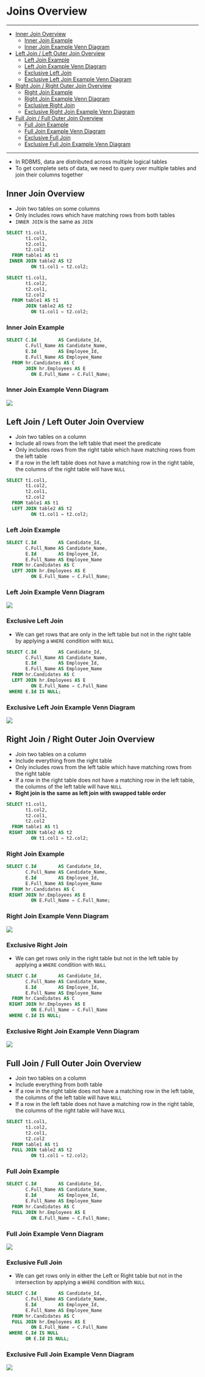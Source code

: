 # Joins Overview

---

- [Inner Join Overview](#inner-join-overview)
  - [Inner Join Example](#inner-join-example)
  - [Inner Join Example Venn Diagram](#inner-join-example-venn-diagram)
- [Left Join / Left Outer Join Overview](#left-join--left-outer-join-overview)
  - [Left Join Example](#left-join-example)
  - [Left Join Example Venn Diagram](#left-join-example-venn-diagram)
  - [Exclusive Left Join](#exclusive-left-join)
  - [Exclusive Left Join Example Venn Diagram](#exclusive-left-join-example-venn-diagram)
- [Right Join / Right Outer Join Overview](#right-join--right-outer-join-overview)
  - [Right Join Example](#right-join-example)
  - [Right Join Example Venn Diagram](#right-join-example-venn-diagram)
  - [Exclusive Right Join](#exclusive-right-join)
  - [Exclusive Right Join Example Venn Diagram](#exclusive-right-join-example-venn-diagram)
- [Full Join / Full Outer Join Overview](#full-join--full-outer-join-overview)
  - [Full Join Example](#full-join-example)
  - [Full Join Example Venn Diagram](#full-join-example-venn-diagram)
  - [Exclusive Full Join](#exclusive-full-join)
  - [Exclusive Full Join Example Venn Diagram](#exclusive-full-join-example-venn-diagram)

---

- In RDBMS, data are distributed across multiple logical tables
- To get complete sets of data, we need to query over multiple tables and join their columns together

## Inner Join Overview

- Join two tables on some columns
- Only includes rows which have matching rows from both tables
- `INNER JOIN` is the same as `JOIN`

```sql
SELECT t1.col1,
       t1.col2,
       t2.col1,
       t2.col2
  FROM table1 AS t1
 INNER JOIN table2 AS t2
         ON t1.col1 = t2.col2;

SELECT t1.col1,
       t1.col2,
       t2.col1,
       t2.col2
  FROM table1 AS t1
       JOIN table2 AS t2
         ON t1.col1 = t2.col2;
```

### Inner Join Example

```sql
SELECT C.Id        AS Candidate_Id,
       C.Full_Name AS Candidate_Name,
       E.Id        AS Employee_Id,
       E.Full_Name AS Employee_Name
  FROM hr.Candidates AS C
       JOIN hr.Employees AS E
         ON E.Full_Name = C.Full_Name;
```

### Inner Join Example Venn Diagram

<img src="../../figures/venn-diagram-inner-join.png">

## Left Join / Left Outer Join Overview

- Join two tables on a column
- Include all rows from the left table that meet the predicate
- Only includes rows from the right table which have matching rows from the left table
- If a row in the left table does not have a matching row in the right table, the columns of the right table will have `NULL`

```sql
SELECT t1.col1,
       t1.col2,
       t2.col1,
       t2.col2
  FROM table1 AS t1
  LEFT JOIN table2 AS t2
         ON t1.col1 = t2.col2;
```

### Left Join Example

```sql
SELECT C.Id        AS Candidate_Id,
       C.Full_Name AS Candidate_Name,
       E.Id        AS Employee_Id,
       E.Full_Name AS Employee_Name
  FROM hr.Candidates AS C
  LEFT JOIN hr.Employees AS E
         ON E.Full_Name = C.Full_Name;
```

### Left Join Example Venn Diagram

<img src="../../figures/venn-diagram-left-join.png">

### Exclusive Left Join

- We can get rows that are only in the left table but not in the right table by applying a `WHERE` condition with `NULL`

```sql
SELECT C.Id        AS Candidate_Id,
       C.Full_Name AS Candidate_Name,
       E.Id        AS Employee_Id,
       E.Full_Name AS Employee_Name
  FROM hr.Candidates AS C
  LEFT JOIN hr.Employees AS E
         ON E.Full_Name = C.Full_Name
 WHERE E.Id IS NULL;
```

### Exclusive Left Join Example Venn Diagram

<img src="../../figures/venn-diagram-exclusive-left-join.png">

## Right Join / Right Outer Join Overview

- Join two tables on a column
- Include everything from the right table
- Only includes rows from the left table which have matching rows from the right table
- If a row in the right table does not have a matching row in the left table, the columns of the left table will have `NULL`
- **Right join is the same as left join with swapped table order**

```sql
SELECT t1.col1,
       t1.col2,
       t2.col1,
       t2.col2
  FROM table1 AS t1
 RIGHT JOIN table2 AS t2
         ON t1.col1 = t2.col2;
```

### Right Join Example

```sql
SELECT C.Id        AS Candidate_Id,
       C.Full_Name AS Candidate_Name,
       E.Id        AS Employee_Id,
       E.Full_Name AS Employee_Name
  FROM hr.Candidates AS C
 RIGHT JOIN hr.Employees AS E
         ON E.Full_Name = C.Full_Name;
```

### Right Join Example Venn Diagram

<img src="../../figures/venn-diagram-right-join.png">

### Exclusive Right Join

- We can get rows only in the right table but not in the left table by applying a `WHERE` condition with `NULL`

```sql
SELECT C.Id        AS Candidate_Id,
       C.Full_Name AS Candidate_Name,
       E.Id        AS Employee_Id,
       E.Full_Name AS Employee_Name
  FROM hr.Candidates AS C
 RIGHT JOIN hr.Employees AS E
         ON E.Full_Name = C.Full_Name
 WHERE C.Id IS NULL;
```

### Exclusive Right Join Example Venn Diagram

<img src="../../figures/venn-diagram-exclusive-right-join.png">

## Full Join / Full Outer Join Overview

- Join two tables on a column
- Include everything from both table
- If a row in the right table does not have a matching row in the left table, the columns of the left table will have `NULL`
- If a row in the left table does not have a matching row in the right table, the columns of the right table will have `NULL`

```sql
SELECT t1.col1,
       t1.col2,
       t2.col1,
       t2.col2
  FROM table1 AS t1
  FULL JOIN table2 AS t2
         ON t1.col1 = t2.col2;
```

### Full Join Example

```sql
SELECT C.Id        AS Candidate_Id,
       C.Full_Name AS Candidate_Name,
       E.Id        AS Employee_Id,
       E.Full_Name AS Employee_Name
  FROM hr.Candidates AS C
  FULL JOIN hr.Employees AS E
         ON E.Full_Name = C.Full_Name;
```

### Full Join Example Venn Diagram

<img src="../../figures/venn-diagram-full-join.png">

### Exclusive Full Join

- We can get rows only in either the Left or Right table but not in the intersection by applying a `WHERE` condition with `NULL`

```sql
SELECT C.Id        AS Candidate_Id,
       C.Full_Name AS Candidate_Name,
       E.Id        AS Employee_Id,
       E.Full_Name AS Employee_Name
  FROM hr.Candidates AS C
  FULL JOIN hr.Employees AS E
         ON E.Full_Name = C.Full_Name
 WHERE C.Id IS NULL
       OR E.Id IS NULL;
```

### Exclusive Full Join Example Venn Diagram

<img src="../../figures/venn-diagram-exclusive-full-join.png">
